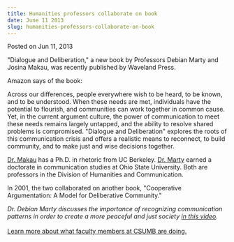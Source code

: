 ```yaml
---
title: Humanities professors collaborate on book
date: June 11 2013
slug: humanities-professors-collaborate-on-book
---
```


 



<span class="date">Posted on Jun 11, 2013    </span>
<p>&quot;Dialogue and Deliberation,&quot; a new book by Professors Debian
Marty and Josina Makau, was recently published by Waveland
Press.</p>
<p>Amazon says of the book:</p>
<p>Across our differences, people everywhere wish to be heard, to
be known, and to be understood. When these needs are met,
individuals have the potential to flourish, and communities can
work together in common cause. Yet, in the current argument
culture, the power of communication to meet these needs remains
largely untapped, and the ability to resolve shared problems is
compromised. &quot;Dialogue and Deliberation&quot; explores the roots of this
communication crisis and offers a realistic means to reconnect, to
build community, and to make just and wise decisions together.</p>
<p><a href="https://hcom.csumb.edu/josina-makau-0" rel="nofollow">Dr. Makau</a> has a Ph.D. in rhetoric from UC Berkeley.
<a href="https://hcom.csumb.edu/debian-marty" rel="nofollow">Dr.
Marty</a> earned a doctorate in communication studies at Ohio State
University. Both are professors in the Division of Humanities and
Communication.&#xA0;</p>
<p>In 2001, the two collaborated on another book, &quot;Cooperative
Argumentation: A Model for Deliberative Community.&quot;&#xA0;</p>
<p><em>Dr. Debian Marty discusses the importance of recognizing
communication patterns in order to create a more peaceful and just
society <a href="https://youtu.be/dyTewGJF_6A" rel="nofollow">in
this video</a>.</em><br>
<br>
<a href="../../../2012/nov/25/faculty-highlights.html" rel="nofollow">Learn more about what faculty members at CSUMB are
doing.</a></br></br></p>





```
